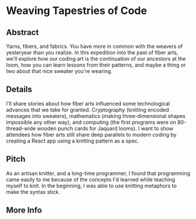 
# Weaving Tapestries of Code

## Abstract

Yarns, fibers, and fabrics. You have more in common with the weavers of yesteryear than you realize. In this expedition into the past of fiber arts, we'll explore how our coding art is the continuation of our ancestors at the loom, how you can learn lessons from their patterns, and maybe a thing or two about that nice sweater you're wearing.

## Details

I'll share stories about how fiber arts influenced some technological advances that we take for granted. Cryptography (knitting encoded messages into sweaters), mathematics (making three-dimensional shapes impossible any other way), and computing (the first programs were on 80-thread-wide wooden punch cards for Jaquard looms). I want to show attendees how fiber arts still share deep parallels to modern coding by creating a React app using a knitting pattern as a spec. 

## Pitch
As an artisan knitter, and a long-time programmer, I found that programming came easily to me because of the concepts I'd learned while teaching myself to knit. In the beginning, I was able to use knitting metaphors to make the syntax stick. 

## More Info
